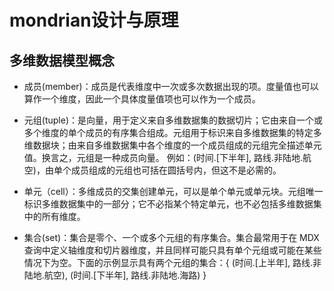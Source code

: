 # mondrian设计与原理
## 多维数据模型概念
- 成员(member)：成员是代表维度中一次或多次数据出现的项。度量值也可以算作一个维度，因此一个具体度量值项也可以作为一个成员。

- 元组(tuple)：是向量，用于定义来自多维数据集的数据切片；它由来自一个或多个维度的单个成员的有序集合组成。元组用于标识来自多维数据集的特定多维数据块；由来自多维数据集中各个维度的一个成员组成的元组完全描述单元值。换言之，元组是一种成员向量。
例如：(时间.[下半年], 路线.非陆地.航空)，由单个成员组成的元组也可括在圆括号内，但这不是必需的。

- 单元（cell）：多维成员的交集创建单元，可以是单个单元或单元块。元组唯一标识多维数据集中的一部分；它不必指某个特定单元，也不必包括多维数据集中的所有维度。

- 集合(set)：集合是零个、一个或多个元组的有序集合。集合最常用于在 MDX 查询中定义轴维度和切片器维度，并且同样可能只具有单个元组或可能在某些情况下为空。下面的示例显示具有两个元组的集合：{ (时间.[上半年], 路线.非陆地.航空), (时间.[下半年], 路线.非陆地.海路) }

## 